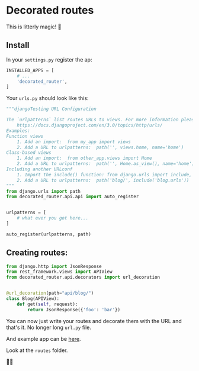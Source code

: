 # Decorated routes

This is litterly magic! 🧙‍

## Install

In your `settings.py` register the ap:
```python
INSTALLED_APPS = [
    # ...
    'decorated_router',
]
```

Your `urls.py` should look like this:

```python
"""djangoTesting URL Configuration

The `urlpatterns` list routes URLs to views. For more information please see:
    https://docs.djangoproject.com/en/3.0/topics/http/urls/
Examples:
Function views
    1. Add an import:  from my_app import views
    2. Add a URL to urlpatterns:  path('', views.home, name='home')
Class-based views
    1. Add an import:  from other_app.views import Home
    2. Add a URL to urlpatterns:  path('', Home.as_view(), name='home')
Including another URLconf
    1. Import the include() function: from django.urls import include, path
    2. Add a URL to urlpatterns:  path('blog/', include('blog.urls'))
"""
from django.urls import path
from decorated_router.api.api import auto_register


urlpatterns = [
    # what ever you got here...
]

auto_register(urlpatterns, path)
```

## Creating routes:

```python
from django.http import JsonResponse
from rest_framework.views import APIView
from decorated_router.api.decorators import url_decoration


@url_decoration(path="api/blog/")
class Blog(APIView):
    def get(self, request):
        return JsonResponse({'foo': 'bar'})
```

You can now just write your routes and decorate them with the URL and that's
it. No longer long `url.py` file.

And example app can be [here](https://github.com/RoySegall/decorated_router_demo).

Look at the `routes` folder.

🤘🍕
